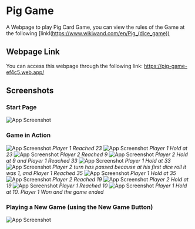 # Pig Game
A Webpage to play Pig Card Game, you can view the rules of the Game at the following [linkl(https://www.wikiwand.com/en/Pig_(dice_game))

## Webpage Link
You can access this webpage through the following link: https://pig-game-ef4c5.web.app/

## Screenshots

### Start Page
![App Screenshot](https://raw.githubusercontent.com/youssef-gerges-ramzy-mokhtar/Pig-Game/f491bdc721f5815d260f35835f409bea15ef3c8a/Screenshots/1.png)

### Game in Action
![App Screenshot](https://raw.githubusercontent.com/youssef-gerges-ramzy-mokhtar/Pig-Game/f491bdc721f5815d260f35835f409bea15ef3c8a/Screenshots/2.10.png)
*Player 1 Reached 23*
![App Screenshot](https://raw.githubusercontent.com/youssef-gerges-ramzy-mokhtar/Pig-Game/f491bdc721f5815d260f35835f409bea15ef3c8a/Screenshots/2.11.png)
*Player 1 Hold at 23*
![App Screenshot](https://raw.githubusercontent.com/youssef-gerges-ramzy-mokhtar/Pig-Game/f491bdc721f5815d260f35835f409bea15ef3c8a/Screenshots/2.12.png)
*Player 2 Reached 9*
![App Screenshot](https://raw.githubusercontent.com/youssef-gerges-ramzy-mokhtar/Pig-Game/f491bdc721f5815d260f35835f409bea15ef3c8a/Screenshots/2.13.png)
*Player 2 Hold at 9 and Player 1 Reached 33*
![App Screenshot](https://raw.githubusercontent.com/youssef-gerges-ramzy-mokhtar/Pig-Game/f491bdc721f5815d260f35835f409bea15ef3c8a/Screenshots/2.14.png)
*Player 1 Hold at 33*
![App Screenshot](https://raw.githubusercontent.com/youssef-gerges-ramzy-mokhtar/Pig-Game/f491bdc721f5815d260f35835f409bea15ef3c8a/Screenshots/2.15.png)
*Player 2 turn has passed because at his first dice roll it was 1, and Player 1 Reached 35*
![App Screenshot](https://raw.githubusercontent.com/youssef-gerges-ramzy-mokhtar/Pig-Game/f491bdc721f5815d260f35835f409bea15ef3c8a/Screenshots/2.16.png)
*Player 1 Hold at 35*
![App Screenshot](https://raw.githubusercontent.com/youssef-gerges-ramzy-mokhtar/Pig-Game/f491bdc721f5815d260f35835f409bea15ef3c8a/Screenshots/2.17.png)
*Player 2 Reached 19*
![App Screenshot](https://raw.githubusercontent.com/youssef-gerges-ramzy-mokhtar/Pig-Game/f491bdc721f5815d260f35835f409bea15ef3c8a/Screenshots/2.18.png)
*Player 2 Hold at 19*
![App Screenshot](https://raw.githubusercontent.com/youssef-gerges-ramzy-mokhtar/Pig-Game/f491bdc721f5815d260f35835f409bea15ef3c8a/Screenshots/2.19.png)
*Player 1 Reached 10*
![App Screenshot](https://raw.githubusercontent.com/youssef-gerges-ramzy-mokhtar/Pig-Game/f491bdc721f5815d260f35835f409bea15ef3c8a/Screenshots/2.20.png)
*Player 1 Hold at 10. Player 1 Won and the game ended*

### Playing a New Game (using the New Game Button)
![App Screenshot](https://raw.githubusercontent.com/youssef-gerges-ramzy-mokhtar/Pig-Game/f491bdc721f5815d260f35835f409bea15ef3c8a/Screenshots/3.png)
